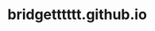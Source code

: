 # bridgetttttt.github.io
<!Doctype html>
<html>
  <head>
    <meta charset="utf-8">
    <title>Nirvana</title>
    <style>
      
    </style>
  </head>
  <body>
    <h1>All About Nirvana!</h1>
     <p>
      <img src="https://i.pinimg.com/564x/9c/eb/4b/9ceb4b06bae5f5fcb16c7bfe3b0c7aaf.jpg">
    </p>
  </body>
</html>
